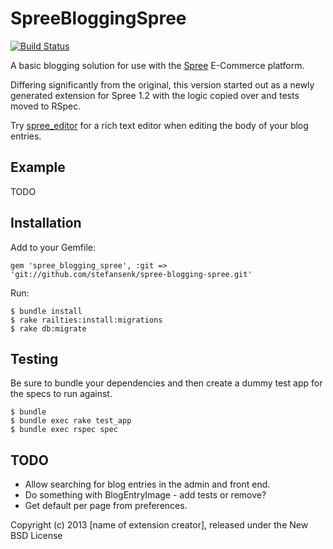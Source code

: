 SpreeBloggingSpree
==================

[![Build Status](https://travis-ci.org/stefansenk/spree-blogging-spree.png?branch=1-3-stable)](https://travis-ci.org/stefansenk/spree-blogging-spree)

A basic blogging solution for use with the [Spree](http://github.com/spree/spree) E-Commerce platform.

Differing significantly from the original, this version started out as a newly generated extension for Spree 1.2 with the logic copied over and tests moved to RSpec.

Try [spree_editor](http://github.com/spree/spree_editor/) for a rich text editor when editing the body of your blog entries.


Example
-------

TODO


Installation
------------

Add to your Gemfile:

    gem 'spree_blogging_spree', :git => 'git://github.com/stefansenk/spree-blogging-spree.git'

Run:

    $ bundle install
    $ rake railties:install:migrations
    $ rake db:migrate


Testing
-------

Be sure to bundle your dependencies and then create a dummy test app for the specs to run against.

    $ bundle
    $ bundle exec rake test_app
    $ bundle exec rspec spec


TODO
----

- Allow searching for blog entries in the admin and front end.
- Do something with BlogEntryImage - add tests or remove?
- Get default per page from preferences.


Copyright (c) 2013 [name of extension creator], released under the New BSD License
